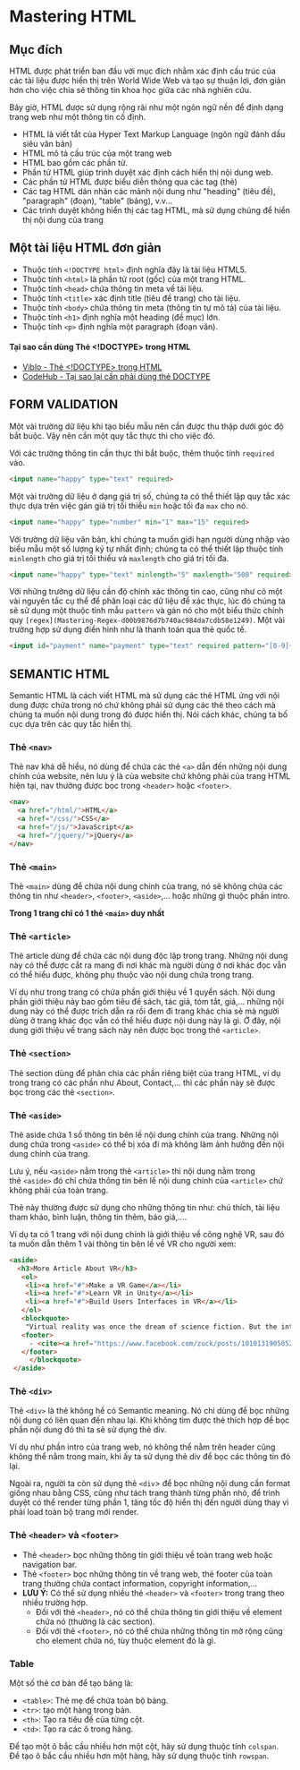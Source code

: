 # Mastering HTML

## Mục đích

HTML được phát triển ban đầu với mục đích nhằm xác định cấu trúc của các tài liệu được hiển thị trên World Wide Web và tạo sự thuận lợi, đơn giản hơn cho việc chia sẻ thông tin khoa học giữa các nhà nghiên cứu.

Bây giờ, HTML được sử dụng rộng rãi như một ngôn ngữ nền để định dạng trang web như một thông tin cố định.

* HTML là viết tắt của Hyper Text Markup Language (ngôn ngữ đánh dấu siêu văn bản)
* HTML mô tả cấu trúc của một trang web
* HTML bao gồm các phần tử.
* Phần tử HTML giúp trình duyệt xác định cách hiển thị nội dung web.
* Các phần tử HTML được biểu diễn thông qua các tag (thẻ)
* Các tag HTML dán nhãn các mảnh nội dung như "heading" (tiêu đề), "paragraph" (đoạn), "table" (bảng), v.v...
* Các trình duyệt không hiển thị các tag HTML, mà sử dụng chúng để hiển thị nội dung của trang

## Một tài liệu HTML đơn giản

* Thuộc tính `<!DOCTYPE html>` định nghĩa đây là tài liệu HTML5.
* Thuộc tính `<html>` là phần tử root (gốc) của một trang HTML.
* Thuộc tính `<head>` chứa thông tin meta về tài liệu.
* Thuộc tính `<title>` xác định title (tiêu đề trang) cho tài liệu.
* Thuộc tính `<body>` chứa thông tin meta (thông tin tự mô tả) của tài liệu.
* Thuộc tính `<h1>` định nghĩa một heading (đề mục) lớn.
* Thuộc tính `<p>` định nghĩa một paragraph (đoạn văn).

#### Tại sao cần dùng Thẻ <!DOCTYPE> trong HTML

* [Viblo - Thẻ <!DOCTYPE> trong HTML](https://viblo.asia/p/the-doctype-trong-html-1Je5EmOw5nL)
* [CodeHub - Tại sao lại cần phải dùng thẻ DOCTYPE](https://www.codehub.vn/Tai-sao-lai-can-phai-dung-the-DOCTYPE)

## FORM VALIDATION

Một vài trường dữ liệu khi tạo biểu mẫu nên cần được thu thập dưới góc độ bắt buộc. Vậy nên cần một quy tắc thực thi cho việc đó.

Với các trường thông tin cần thực thi bắt buộc, thêm thuộc tính `required` vào.

```html
<input name="happy" type="text" required>
```

Một vài trường dữ liệu ở dạng giá trị số, chúng ta có thể thiết lập quy tắc xác thực dựa trên việc gán giá trị tối thiểu `min` hoặc tối đa `max` cho nó. 

```html
<input name="happy" type="number" min="1" max="15" required>
```

Với trường dữ liệu văn bản, khi chúng ta muốn giới hạn người dùng nhập vào biểu mẫu một số lượng ký tự nhất định; chúng ta có thể thiết lập thuộc tính `minlength` cho giá trị tối thiểu và `maxlength` cho giá trị tối đa.

```html
<input name="happy" type="text" minlength="5" maxlength="500" required>
```

Với những trường dữ liệu cần độ chính xác thông tin cao, cũng như có một vài nguyên tắc cụ thể để phân loại các dữ liệu để xác thực, lúc đó chúng ta sẽ sử dụng một thuộc tính mẫu `pattern` và gán nó cho một biểu thức chính quy `[regex](Mastering-Regex-d00b9876d7b740ac984da7cdb58e1249)`. Một vài trường hợp sử dụng điển hình như là thanh toán qua thẻ quốc tế.

```html
<input id="payment" name="payment" type="text" required pattern="[0-9]{14,16}">
```

## SEMANTIC HTML

Semantic HTML là cách viết HTML mà sử dụng các thẻ HTML ứng với nội dung được chứa trong nó chứ không phải sử dụng các thẻ theo cách mà chúng ta muốn nội dung trong đó được hiển thị. Nói cách khác, chúng ta bố cục dựa trên các quy tắc hiển thị.

### Thẻ `<nav>`

Thẻ nav khá dễ hiểu, nó dùng để chứa các thẻ `<a>` dẫn đến những nội dung chính của website, nên lưu ý là của website chứ không phải của trang HTML hiện tại, nav thường được bọc trong `<header>` hoặc `<footer>`.

```html
<nav>
  <a href="/html/">HTML</a>
  <a href="/css/">CSS</a>
  <a href="/js/">JavaScript</a>
  <a href="/jquery/">jQuery</a>
</nav>
```

### Thẻ `<main>`

Thẻ `<main>` dùng để chứa nội dung chính của trang, nó sẽ không chứa các thông tin như `<header>`, `<footer>`, `<aside>`,... hoặc những gì thuộc phần intro.

**Trong 1 trang chỉ có 1 thẻ `<main>` duy nhất**

### Thẻ `<article>`

Thẻ article dùng để chứa các nội dung độc lập trong trang. Những nội dung này có thể được cắt ra mang đi nơi khác mà người dùng ở nơi khác đọc vẫn có thể hiểu được, không phụ thuộc vào nội dung chứa trong trang.

Ví dụ như trong trang có chứa phần giới thiệu về 1 quyển sách. Nội dung phần giới thiệu này bao gồm tiêu đề sách, tác giả, tóm tắt, giá,... những nội dung này có thể được trích dẫn ra rồi đem đi trang khác chia sẻ mà người dùng ở trang khác đọc vẫn có thể hiểu được nội dung này là gì. Ở đây, nội dung giới thiệu về trang sách này nên được bọc trong thẻ `<article>`.

### Thẻ `<section>`

Thẻ section dùng để phân chia các phần riêng biệt của trang HTML, ví dụ trong trang có các phần như About, Contact,... thì các phần này sẽ được bọc trong các thẻ `<section>`.

### **Thẻ `<aside>`**

Thẻ aside chứa 1 số thông tin bên lề nội dung chính của trang. Những nội dung chứa trong `<aside>` có thể bị xóa đi mà không làm ảnh hưởng đến nội dung chính của trang. 

Lưu ý, nếu `<aside>` nằm trong thẻ `<article>` thì nội dung nằm trong thẻ `<aside>` đó chỉ chứa thông tin bên lề nội dung chính của `<article>` chứ không phải của toàn trang.

Thẻ này thường được sử dụng cho những thông tin như: chú thích, tài liệu tham khảo, bình luận, thông tin thêm, báo giá,....

Ví dụ ta có 1 trang với nội dung chính là giới thiệu về công nghệ VR, sau đó ta muốn dẫn thêm 1 vài thông tin bên lề về VR cho người xem:

```html
<aside>
  <h3>More Article About VR</h3>
   <ol>
    <li><a href="#">Make a VR Game</a></li>
    <li><a href="#">Learn VR in Unity</a></li>
    <li><a href="#">Build Users Interfaces in VR</a></li>
   </ol>
   <blockquote>
    "Virtual reality was once the dream of science fiction. But the internet was also once a dream, and so were computers and smartphones. The future is coming."  
   <footer>
     - <cite><a href="https://www.facebook.com/zuck/posts/10101319050523971">Mark Zuckerberg</a></cite>
   </footer>
     </blockquote>
 </aside>
```

### **Thẻ `<div>`**

Thẻ `<div>` là thẻ không hề có Semantic meaning. Nó chỉ dùng để bọc những nội dung có liên quan đến nhau lại. Khi không tìm được thẻ thích hợp để bọc phần nội dung đó thì ta sẽ sử dụng thẻ div.

Ví dụ như phần intro của trang web, nó không thể nằm trên header cũng không thể nằm trong main, khi ấy ta sử dụng thẻ div để bọc các thông tin đó lại.

Ngoài ra, người ta còn sử dụng thẻ `<div`> để bọc những nội dung cần format giống nhau bằng CSS, cũng như tách trang thành từng phần nhỏ, để trình duyệt có thể render từng phần 1, tăng tốc độ hiển thị đến người dùng thay vì phải load toàn bộ trang mới render.

### Thẻ `<header>` và `<footer>`

- Thẻ `<header>` bọc những thông tin giới thiệu về toàn trang web hoặc navigation bar.
- Thẻ `<footer>` bọc những thông tin về trang web, thẻ footer của toàn trang thường chứa contact information, copyright information,...
- **LƯU Ý:** Có thể sử dụng nhiều thẻ `<header>` và `<footer>` trong trang theo nhiều trường hợp.
    - Đối với thẻ `<header>`, nó có thể chứa thông tin giới thiệu về element chứa nó (thường là các section).
    - Đối với thẻ `<footer>`, nó có thể chứa những thông tin mở rộng cũng cho element chứa nó, tùy thuộc element đó là gì.

### Table

Một số thẻ cơ bản để tạo bảng là:
* `<table>`: Thẻ mẹ để chứa toàn bộ bảng.
* `<tr>`: tạo một hàng trong bản.
* `<th>`: Tạo ra tiêu đề của từng cột.
* `<td>`: Tạo ra các ô trong hàng.

Để tạo một ô bắc cầu nhiều hơn một cột, hãy sử dụng thuộc tính `colspan`. Để tạo ô bắc cầu nhiều hơn một hàng, hãy sử dụng thuộc tính `rowspan`.

